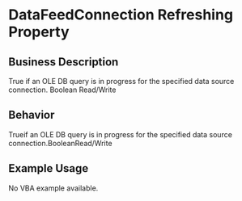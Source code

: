 # DataFeedConnection Refreshing Property

## Business Description
True if an OLE DB query is in progress for the specified data source connection. Boolean Read/Write

## Behavior
Trueif an OLE DB query is in progress for the specified data source connection.BooleanRead/Write

## Example Usage
No VBA example available.